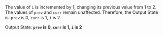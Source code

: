 The value of `i` is incremented by 1, changing its previous value from 1 to 2. The values of `prev` and `curr` remain unaffected. Therefore, the Output State is: `prev` is 0, `curr` is 1, `i` is 2.

Output State: **`prev` is 0, `curr` is 1, `i` is 2**